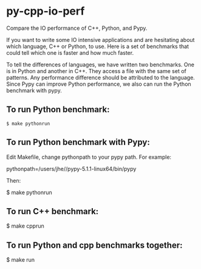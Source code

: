 # py-cpp-io-perf

Compare the IO performance of C++, Python, and Pypy. 

If you want to write some IO intensive applications and are hesitating about
which language, C++ or Python,  to use. Here is a set of benchmarks that could
tell which one is faster and how much faster. 

To tell the differences of languages, we have written two benchmarks. One is 
in Python and another in C++. They access a file with the same set of patterns. 
Any performance difference should be attributed to the language. Since Pypy
can improve Python performance, we also can run the Python benchmark with pypy.


## To run Python benchmark:

`$ make pythonrun`

## To run Python benchmark with Pypy:

Edit Makefile, change pythonpath to your pypy path. For example:

pythonpath=/users/jhe//pypy-5.1.1-linux64/bin/pypy

Then:

$ make pythonrun

## To run C++ benchmark:

$ make cpprun

## To run Python and cpp benchmarks together:

$ make run



